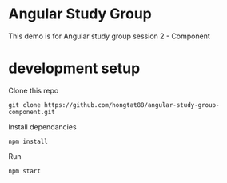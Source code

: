 # Angular Study Group

This demo is for Angular study group session 2 - Component

# development setup

Clone this repo
```
git clone https://github.com/hongtat88/angular-study-group-component.git
```

Install dependancies
```
npm install
```

Run
```
npm start
```

